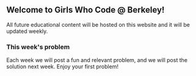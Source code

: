 ## Welcome to Girls Who Code @ Berkeley!

All future educational content will be hosted on this website and it will be updated weekly.


### This week's problem

Each week we will post a fun and relevant problem, and we will post the solution next week. Enjoy your first problem!

